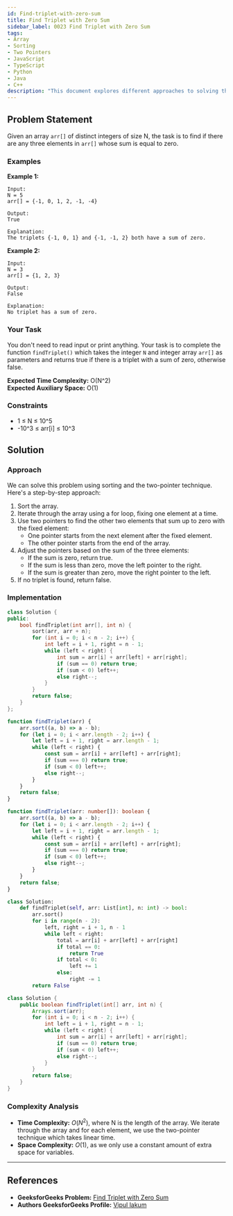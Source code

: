 ```yaml
---
id: Find-triplet-with-zero-sum
title: Find Triplet with Zero Sum
sidebar_label: 0023 Find Triplet with Zero Sum
tags:
- Array
- Sorting
- Two Pointers
- JavaScript
- TypeScript
- Python
- Java
- C++
description: "This document explores different approaches to solving the problem of finding a triplet in an array that sums up to zero, including solutions in JavaScript, TypeScript, Python, Java, and C++."
---
```


## Problem Statement

Given an array `arr[]` of distinct integers of size N, the task is to find if there are any three elements in `arr[]` whose sum is equal to zero.

### Examples

**Example 1:**

```
Input:
N = 5
arr[] = {-1, 0, 1, 2, -1, -4}

Output:
True

Explanation:
The triplets {-1, 0, 1} and {-1, -1, 2} both have a sum of zero.
```

**Example 2:**

```
Input:
N = 3
arr[] = {1, 2, 3}

Output:
False

Explanation:
No triplet has a sum of zero.
```

### Your Task
You don't need to read input or print anything. Your task is to complete the function `findTriplet()` which takes the integer `N` and integer array `arr[]` as parameters and returns true if there is a triplet with a sum of zero, otherwise false.

**Expected Time Complexity:** O(N^2)  
**Expected Auxiliary Space:** O(1)

### Constraints
- 1 ≤ N ≤ 10^5  
- -10^3 ≤ arr[i] ≤ 10^3

## Solution

### Approach

We can solve this problem using sorting and the two-pointer technique. Here's a step-by-step approach:

1. Sort the array.
2. Iterate through the array using a for loop, fixing one element at a time.
3. Use two pointers to find the other two elements that sum up to zero with the fixed element:
   - One pointer starts from the next element after the fixed element.
   - The other pointer starts from the end of the array.
4. Adjust the pointers based on the sum of the three elements:
   - If the sum is zero, return true.
   - If the sum is less than zero, move the left pointer to the right.
   - If the sum is greater than zero, move the right pointer to the left.
5. If no triplet is found, return false.

### Implementation

<Tabs>
  <TabItem value="cpp" label="C++">

```cpp
class Solution {
public:
    bool findTriplet(int arr[], int n) {
        sort(arr, arr + n);
        for (int i = 0; i < n - 2; i++) {
            int left = i + 1, right = n - 1;
            while (left < right) {
                int sum = arr[i] + arr[left] + arr[right];
                if (sum == 0) return true;
                if (sum < 0) left++;
                else right--;
            }
        }
        return false;
    }
};
```

  </TabItem>
  <TabItem value="javascript" label="JavaScript">

```javascript
function findTriplet(arr) {
    arr.sort((a, b) => a - b);
    for (let i = 0; i < arr.length - 2; i++) {
        let left = i + 1, right = arr.length - 1;
        while (left < right) {
            const sum = arr[i] + arr[left] + arr[right];
            if (sum === 0) return true;
            if (sum < 0) left++;
            else right--;
        }
    }
    return false;
}
```

  </TabItem>
  <TabItem value="typescript" label="TypeScript">

```typescript
function findTriplet(arr: number[]): boolean {
    arr.sort((a, b) => a - b);
    for (let i = 0; i < arr.length - 2; i++) {
        let left = i + 1, right = arr.length - 1;
        while (left < right) {
            const sum = arr[i] + arr[left] + arr[right];
            if (sum === 0) return true;
            if (sum < 0) left++;
            else right--;
        }
    }
    return false;
}
```

  </TabItem>
  <TabItem value="python" label="Python">

```python
class Solution:
    def findTriplet(self, arr: List[int], n: int) -> bool:
        arr.sort()
        for i in range(n - 2):
            left, right = i + 1, n - 1
            while left < right:
                total = arr[i] + arr[left] + arr[right]
                if total == 0:
                    return True
                if total < 0:
                    left += 1
                else:
                    right -= 1
        return False
```

  </TabItem>
  <TabItem value="java" label="Java">

```java
class Solution {
    public boolean findTriplet(int[] arr, int n) {
        Arrays.sort(arr);
        for (int i = 0; i < n - 2; i++) {
            int left = i + 1, right = n - 1;
            while (left < right) {
                int sum = arr[i] + arr[left] + arr[right];
                if (sum == 0) return true;
                if (sum < 0) left++;
                else right--;
            }
        }
        return false;
    }
}
```

  </TabItem>
</Tabs>

### Complexity Analysis

- **Time Complexity:** $O(N^2)$, where N is the length of the array. We iterate through the array and for each element, we use the two-pointer technique which takes linear time.
- **Space Complexity:** $O(1)$, as we only use a constant amount of extra space for variables.

---

## References

- **GeeksforGeeks Problem:** [Find Triplet with Zero Sum](https://www.geeksforgeeks.org/find-triplet-sum-zero/)
- **Authors GeeksforGeeks Profile:** [Vipul lakum](https://www.geeksforgeeks.org/user/lakumvipwjge/)
